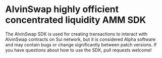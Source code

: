 # AlvinSwap highly officient concentrated liquidity AMM SDK

The AlvinSwap SDK is used for creating transactions to interact with AlvinSwap contracts on Sui network,
but it is considered Alpha software and may contain bugs or change significantly between patch versions.
If you have questions about how to use the SDK, pull requests welcome!

